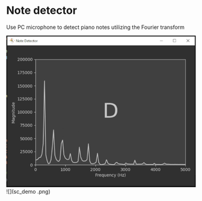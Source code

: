 # Note detector

Use PC microphone to detect piano notes utilizing the Fourier transform

![](sc_app.PNG)
![](sc_demo
.png)
